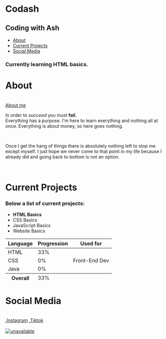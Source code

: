 <!DOCTYPE html>

<html>
    <head>
        <title>Codash</title>
    </head>
        <body>
        <div id="title">
            <h1> Codash </h1>
                <h2> Coding with Ash</h2>
            <div id="menu">
                <ul>
                    <li><a href="#intro">About</a></li>
                    <li><a href="#projects">Current Projects</a></li>
                    <li><a href="#social_media">Social Media</a></li>
                </ul>
            </div>
        </div>
            <div id="intro">
                <h3> Currently learning HTML basics. </h3>
                <div id="biography">
                    <h1>About</h1>
                        <br> <a href="/aboutme">About me</a> 
                    <p> In order to <em>succeed</em> you must <span><strong> fail. </strong></span> 
                        <br>Everything has a purpose. I'm here to learn everything and nothing all at once. Everything is about money, so here goes nothing.</p> 
                    <br>
                    <p>Once I get the hang of things there is absolutely nothing left to stop me except myself. I just hope we never come to that point in my life because I already did and going back to bottom is not an option.
                </div>
                <!------------------------------------------------PROJECTS------------------------------------------------->
                <br> 
                <div id="projects">
                    <h1>Current Projects</h1>
                        <h3> Below a list of current projects:</h3>
                            <ul>
                              <li><b>HTML Basics</b></li>
                              <li>CSS Basics</li>
                              <li>JavaScript Basics</li>
                              <li>Website Basics</li>
                           </ul>
                    <div id="table">
                        <table>
                        <thead><!----HEADER--->
                            <tr>
                                <th scope="col">Language</th>
                                <th scope="col">Progression</th>
                                <th scope="col">Used for</th>
                            </tr>
                        </thead>
                        <tbody>
                            <tr><!----HTML---->
                                <td>HTML</td>
                                <td>33%</td>
                                <td rowspan="3">Front-End Dev</td>
                            </tr>
                            <tr><!----CSS---->
                                <td>CSS</td>
                                <td>0%</td>
                            </tr>
                            <tr><!-----Java---->
                                <td>Java</td>
                                <td>0%</td>
                            </tr>
                            <tfoot><!------table footpage----->
                                <th>Overall</th>
                                <td>33%</td>
                            </tfoot>
                        </tbody>
                        </table>
                    </div>
                </div>
            <!----------------------------------------------------FOOTPAGE------------------------------------------------------>
            <div id="footpage">
             <div id="social_media">
                <h1> Social Media </h1>
                    <br> <a href="https://www.instagram.com/cigarrettz_/" target="_blank"> .Instagram</a>
                        <a href="https://www.tiktok.com/@cigarrettzz" target="_blank"> .Tiktok</a>
            </div> 
            <br>
                <a href="https://en.wikipedia.org/wiki/The_Office_(American_TV_series)" target="_blank"/>
                    <img src="https://i.pinimg.com/originals/fc/46/dc/fc46dc802745c81b1a4dfa762ef4157d.gif" alt="unavailable"/> 
                </a>
            </div>
        </body>
</html>
